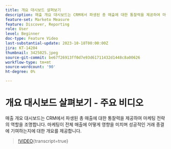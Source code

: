 ```yaml
---
title: 개요 대시보드 살펴보기
description: 매출 개요 대시보드는 CRM에서 파생된 총 매출에 대한 통찰력을 제공하여 마케팅 전략의 역할을 조명합니다. 마케팅이 전체 매출에 어떻게 영향을 미치며 성공적인 거래 종결에 기여하는지에 대한 개요를 제공합니다.
feature-set: Marketo Measure
feature: Discover, Reporting
role: User
level: Beginner
doc-type: Feature Video
last-substantial-update: 2023-10-18T00:00:00Z
jira: KT-14204
thumbnail: 3425025.jpeg
source-git-commit: be67f26913ff0d7e93d61711432d1448c8a00626
workflow-type: tm+mt
source-wordcount: '90'
ht-degree: 0%

---
```



# 개요 대시보드 살펴보기 - 주요 비디오

매출 개요 대시보드는 CRM에서 파생된 총 매출에 대한 통찰력을 제공하여 마케팅 전략의 역할을 조명합니다. 마케팅이 전체 매출에 어떻게 영향을 미치며 성공적인 거래 종결에 기여하는지에 대한 개요를 제공합니다.

>[!VIDEO](https://video.tv.adobe.com/v/3425025/?learn=on){transcript=true}
